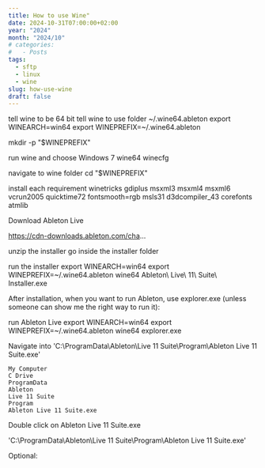 ```yaml
---
title: How to use Wine"
date: 2024-10-31T07:00:00+02:00
year: "2024"
month: "2024/10"
# categories:
#   - Posts
tags:
  - sftp
  - linux
  - wine
slug: how-use-wine
draft: false
---
```


tell wine to be 64 bit
tell wine to use folder ~/.wine64.ableton
export WINEARCH=win64
export WINEPREFIX=~/.wine64.ableton

mkdir -p "$WINEPREFIX"

run wine and choose Windows 7
wine64 winecfg

navigate to wine folder
cd "$WINEPREFIX"

install each requirement
winetricks gdiplus msxml3 msxml4 msxml6 vcrun2005 quicktime72 fontsmooth=rgb msls31 d3dcompiler_43 corefonts atmlib

Download Ableton Live

https://cdn-downloads.ableton.com/cha...

unzip the installer
go inside the installer folder

run the installer
export WINEARCH=win64
export WINEPREFIX=~/.wine64.ableton
wine64 Ableton\ Live\ 11\ Suite\ Installer.exe

After installation, when you want to run Ableton, use explorer.exe (unless someone can show me the right way to run it):

run Ableton Live
export WINEARCH=win64
export WINEPREFIX=~/.wine64.ableton
wine64 explorer.exe

Navigate into 'C:\ProgramData\Ableton\Live 11 Suite\Program\Ableton Live 11 Suite.exe'

    My Computer
    C Drive
    ProgramData
    Ableton
    Live 11 Suite
    Program
    Ableton Live 11 Suite.exe

Double click on Ableton Live 11 Suite.exe

'C:\ProgramData\Ableton\Live 11 Suite\Program\Ableton Live 11 Suite.exe'

Optional:
